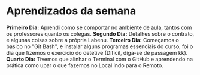 # Aprendizados da semana

**Primeiro Dia:** Aprendi como se comportar no ambiente de aula, tantos com os professores quanto os colegas.
**Segundo Dia:** Detalhes sobre o contrato, e algunas coisas sobre a própria Labenu.
**Terceiro Dia:** Começamos o basico no "Git Bash", e instalar alguns programas essenciais do curso, foi o dia que fizemos o exercício do detetive (Dificil, diga-se de passagem kk).
**Quarto Dia:** Tivemos que alinhar o Terminal com o GitHub e aprendendo na prática como upar o que fazemos no Local indo para o Remoto. 